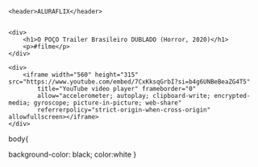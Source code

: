 <html>

<head>
    <link rel="stylesheet" href="styles.css" />
    <title>Leonardo</title>
</head>

<body>


    <header>ALURAFLIX</header>


    <div>
        <h1>O POÇO Trailer Brasileiro DUBLADO (Horror, 2020)</h1>
        <p>#filme</p>
    </div>

    <div>
        <iframe width="560" height="315" src="https://www.youtube.com/embed/7CxKksqGrbI?si=b4g6UNBeBeaZG4T5"
            title="YouTube video player" frameborder="0"
            allow="accelerometer; autoplay; clipboard-write; encrypted-media; gyroscope; picture-in-picture; web-share"
            referrerpolicy="strict-origin-when-cross-origin" allowfullscreen></iframe>
    </div>





</body>

</html>






body{   

  background-color: black;
  color:white
}
